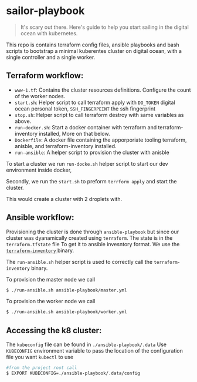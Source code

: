 # sailor-playbook
> It's scary out there. Here's guide to help you start sailing in the digital ocean with kubernetes.

This repo is contains terraform config files, ansible playbooks and bash scripts to bootstrap a minimal
kuberentes cluster on digital ocean, with a single controller and a single worker.

## Terraform workflow: 

* `www-1.tf`: Contains the cluster resources definitions. Configure the count of the worker nodes.
* `start.sh`: Helper script to call terraform apply with `DO_TOKEN` digital ocean personal token,
`SSH_FINGERPEINT` the ssh fingerprint 
* `stop.sh`: Helper script to call terraform destroy with same variables as above.
* `run-docker.sh`: Start a docker container with terraform and terraform-inventory installed, More on that below.
* `Dockerfile`: A docker file containing the apporporiate tooling terraform, anisble, and terraform-inventory installed.
* `run-ansible`: A helper script to provision the cluster with anisble 

To start a cluster we run `run-docke.sh` helper script to start our dev environment inside docker,

Secondly, we run the `start.sh` to preform `terrform apply` and start the cluster. 


This would create a cluster with 2 droplets with.

## Ansible workflow:

Provisioning the cluster is done through `ansible-playbook` 
but since our cluster was dyanamically created using `terraform`. 
The state is in the `terraform.tfstate` file To get it to ansible invesntory format. We use the [ `terraform-inventory` ](https://github.com/adammck/terraform-inventory) binary. 


The `run-ansible.sh` helper script is used to correctly call the `terraform-inventory` binary. 

To provision the master node we call 
```sh
$ ./run-ansible.sh ansible-playbook/master.yml
```
To provision the worker node we call 

```sh
$ ./run-ansible.sh ansible-playbook/worker.yml
``` 

## Accessing the k8 cluster: 

The `kubeconfig` file can be found in `./ansible-playbook/.data` 
Use `KUBECONFIG` environment variable to pass the location of the configuration file you want `kubectl` to use

```sh
#from the project root call
$ EXPORT KUBECONFIG=./ansible-playbook/.data/config 
```
